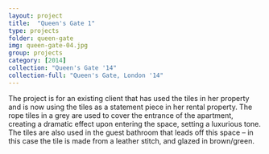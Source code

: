 ```yaml
---
layout: project
title:  "Queen's Gate 1"
type: projects
folder: queen-gate
img: queen-gate-04.jpg
group: projects
category: [2014]
collection: "Queen's Gate '14"
collection-full: "Queen's Gate, London '14"
---
```


The project is for an existing client that has used the tiles in her property and is now using the tiles as a statement piece in her rental property. The rope tiles in a grey are used to cover the entrance of the apartment, creating a dramatic effect upon entering the space, setting a luxurious tone. The tiles are also used in the guest bathroom that leads off this space – in this case the tile is made from a leather stitch, and glazed in brown/green.
